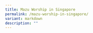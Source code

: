 ```yaml
---
title: Mazu Worship in Singapore
permalink: /mazu-worship-in-singapore/
variant: markdown
description: ""
---
```

